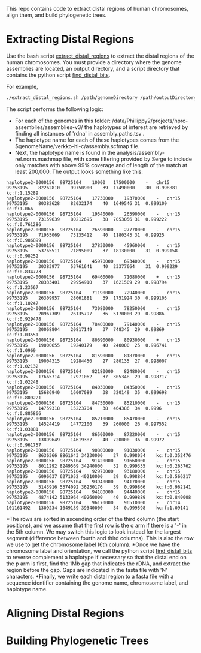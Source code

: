 This repo contains code to extract distal regions of human chromosomes, align them, and build phylogenetic trees.

# Extracting Distal Regions
Use the bash script [extract_distal_regions](extractDistal/extract_distal_regions.sh) to extract the distal regions of the human chromosomes. You must provide a directory where the genome assemblies are located, an output directory, and a script directory that contains the python script [find_distal_bits](extractDistal/find_distal_bits.py).

For example,
```bash
./extract_distal_regions.sh /path/genomeDirectory /path/outputDirectory /path/scriptDirectory
```

The script performs the following logic:
* For each of the genomes in this folder: /data/Phillippy2/projects/hprc-assemblies/assemblies-v3/ the haplotypes of interest are retrieved by finding all instances of 'rdna' in assembly.paths.tsv .
* The haplotype name for each of these haplotypes comes from the $genomeName/verkko-hi-c/assembly.scfmap file.
* Next, the haplotype name is found in the analysis/assembly-ref.norm.mashmap file, with some filtering provided by Serge to include only matches with above 99% coverage and of length of the match at least 200,000. The output looks something like this:
```
haplotype2-0000156	98725104	10000	17500000	-	chr15	99753195	82262810	99750900	39	17490000	30	0.998881	kc:f:1.15289
haplotype2-0000156	98725104	17730000	19370000	-	chr15	99753195	80382628	82032174	40	1649546	31	0.999109	kc:f:1.066
haplotype2-0000156	98725104	19540000	26590000	-	chr15	99753195	73159639	80212695	38	7053056	31	0.999222	kc:f:0.761286
haplotype2-0000156	98725104	26590000	27770000	-	chr15	99753195	71955069	73135412	40	1180343	31	0.99925	kc:f:0.986899
haplotype2-0000156	98725104	27830000	45960000	-	chr15	99753195	53765511	71895009	37	18130000	31	0.999158	kc:f:0.98252
haplotype2-0000156	98725104	45970000	69340000	-	chr15	99753195	30383977	53761641	40	23377664	31	0.999229	kc:f:0.834773
haplotype2-0000156	98725104	69460000	71080000	+	chr15	99753195	28333401	29954910	37	1621509	29	0.998794	kc:f:1.23567
haplotype2-0000156	98725104	71190000	72940000	-	chr15	99753195	26309957	28061881	39	1751924	30	0.999105	kc:f:1.10247
haplotype2-0000156	98725104	73080000	78250000	-	chr15	99753195	20967309	26135797	36	5170000	29	0.99886	kc:f:0.929478
haplotype2-0000156	98725104	78400000	79140000	-	chr15	99753195	20068804	20817149	37	748345	29	0.99869	kc:f:1.03551
haplotype2-0000156	98725104	80690000	80930000	+	chr15	99753195	19000655	19240179	40	240000	25	0.996741	kc:f:1.0969
haplotype2-0000156	98725104	81590000	81870000	+	chr15	99753195	19004315	19284450	27	280135	27	0.998007	kc:f:1.02132
haplotype2-0000156	98725104	82180000	82480000	-	chr15	99753195	17665714	17971062	37	305348	29	0.998717	kc:f:1.02248
haplotype2-0000156	98725104	84030000	84350000	-	chr15	99753195	15686940	16007089	38	320149	35	0.999698	kc:f:0.809221
haplotype2-0000156	98725104	84750000	85210000	-	chr15	99753195	14759318	15223704	38	464386	34	0.9996	kc:f:0.885866
haplotype2-0000156	98725104	85210000	85470000	-	chr15	99753195	14524419	14772100	39	260000	26	0.997552	kc:f:1.03881
haplotype2-0000156	98725104	86500000	87220000	-	chr15	99753195	13899649	14619387	40	720000	36	0.99972	kc:f:0.961757
haplotype2-0000156	98725104	90800000	91030000	-	chr15	99753195	8636366	8861643	34230000	27	0.998054	kc:f:0.352476
haplotype2-0000156	98725104	91420000	91660000	-	chr15	99753195	8011292	8249569	34240000	32	0.999335	kc:f:0.263762
haplotype2-0000156	98725104	92970000	93180000	-	chr15	99753195	6096637	6271052	40210000	29	0.998864	kc:f:0.566217
haplotype2-0000156	98725104	93940000	94170000	-	chr15	99753195	5143916	5374092	36230176	39	0.999866	kc:f:0.962141
haplotype2-0000156	98725104	94180000	94440000	-	chr15	99753195	4874142	5133964	40260000	40	0.999889	kc:f:0.840008
haplotype2-0000156	98725104	96170000	96510000	-	chr14	101161492	1309234	1649139	39340000	34	0.999598	kc:f:1.09141
```
*The rows are sorted in ascending order of the third column (the start positions), and we assume that the first row is the q arm if there is a '-' in the 5th column. We may switch this logic to look instead for the largest segment (difference between fourth and third columns). This is also the row we use to get the chromosome label (6th column).
*Once we have the chromosome label and orientation, we call the python script [find_distal_bits](extractDistal/find_distal_bits.py) to reverse complement a haplotype if necessary so that the distal end on the p arm is first, find the 1Mb gap that indicates the rDNA, and extract the region before the gap. Gaps are indicated in the fasta file with 'N' characters.
*Finally, we write each distal region to a fasta file with a sequence identifier containing the genome name, chromosome label, and haplotype name.

# Aligning Distal Regions

# Building Phylogenetic Trees
